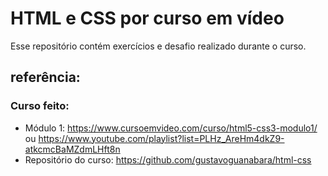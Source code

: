 # HTML e CSS por curso em vídeo
Esse repositório contém exercícios e desafio realizado durante o curso.

## referência:
### Curso feito:
* Módulo 1: <https://www.cursoemvideo.com/curso/html5-css3-modulo1/> ou <https://www.youtube.com/playlist?list=PLHz_AreHm4dkZ9-atkcmcBaMZdmLHft8n>
* Repositório do curso: <https://github.com/gustavoguanabara/html-css>
